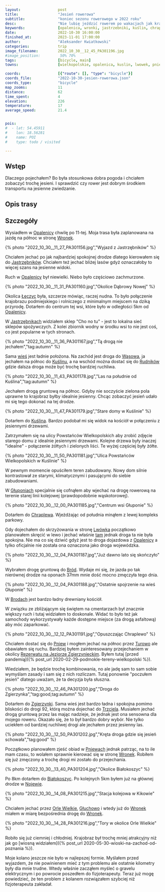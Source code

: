 ```yaml
---
layout:                 post
title:                  "Jesień rowerowa"
subtitle:               "koniec sezonu rowerowego w 2022 roku"
desc:                   "Nie lubię jeździć rowerem po wakacjach jak krajobraz przestaje być zielony i robi się chłodno. Może dlatego, że jeszcze nie mam odpowiedniego ubrania. Chciałem zrobić wyjątek od tej reguły gdyż krajobraz był bardzo 'jesienny'."
keywords:               [opalenica, wronki, jastrzebniki, kuślin, chraplewo, białokoszyce,]
date:                   2022-10-30 16:00:00
finished_at:            2023-11-01 17:00:00
author:                 "Aleksander Kwiatkowski"
categories:             trip
image_filename:         2022_10_30__12_45_PA301196.jpg
#image_position:         50% 70%
tags:                   [bicycle, main]
towns:                  [wielkopolskie, opalenica, kuslin, lwowek, pniewy, chrzypsko_wielkie, wronki]

coords:                 [{"route": [], "type": "bicycle"}]
coords_file:            "2022-10-30-jesien-rowerowa.json"
coords_type:            "bicycle"
map_zooms:              11
distance:               62
time_spent:             4
elevation:              226
temperature:            17
average_speed:          21.4


pois:
#  - lat: 54.45911
#    lon: 18.56281
#    name: POI
#    type: todo / visited

---
```


[wiki-rezerwat-zgierzynieckim]: https://pl.wikipedia.org/wiki/Rezerwat_na_Jeziorze_Zgierzynieckim_im._Boles%C5%82awa_Papi
[wiki-opalenica]: https://pl.wikipedia.org/wiki/Opalenica
[wiki-wronki]: https://pl.wikipedia.org/wiki/Wronki
[wiki-jastrzebniki]: https://pl.wikipedia.org/wiki/Jastrz%C4%99bniki_(osada_le%C5%9Bna_w_powiecie_nowotomyskim)
[wiki-leczyce]: https://pl.wikipedia.org/wiki/%C5%81%C4%99czyce_(wojew%C3%B3dztwo_wielkopolskie)
[wiki-wasowo]: https://pl.wikipedia.org/wiki/W%C4%85sowo
[wiki-kuslin]: https://pl.wikipedia.org/wiki/Ku%C5%9Blin
[wiki-rudniki]: https://pl.wikipedia.org/wiki/Rudniki_(wojew%C3%B3dztwo_wielkopolskie)
[wiki-gluponie]: https://pl.wikipedia.org/wiki/G%C5%82uponie
[wiki-chraplewo]: https://pl.wikipedia.org/wiki/Chraplewo_(wie%C5%9B_w_powiecie_nowotomyskim)
[wiki-lwowek]: https://pl.wikipedia.org/wiki/Lw%C3%B3wek
[wiki-brody]: https://pl.wikipedia.org/wiki/Brody_(powiat_nowotomyski)
[wiki-pniewy]: https://pl.wikipedia.org/wiki/Pniewy
[wiki-turowo]: https://pl.wikipedia.org/wiki/Turowo_(wojew%C3%B3dztwo_wielkopolskie)
[wiki-zgierzynka]: https://pl.wikipedia.org/wiki/Zgierzynka
[wiki-trzciel]: https://pl.wikipedia.org/wiki/Trzciel
[wiki-bialokoszyce]: https://pl.wikipedia.org/wiki/Bia%C5%82okoszyce
[wiki-nojewo]: https://pl.wikipedia.org/wiki/Nojewo
[wiki-orle-wielkie]: https://pl.wikipedia.org/wiki/Orle_Wielkie
[wiki-gluchowo]: https://pl.wikipedia.org/wiki/G%C5%82uchowo_(powiat_szamotulski)

## Wstęp

Dlaczego pojechałem? Bo była stosunkowa dobra pogoda i chciałem zobaczyć trochę jesieni.
I sprawdzić czy rower jest dobrym środkiem transportu na jesienne zwiedzanie.

## Opis trasy

<div class="strava-embed-placeholder" data-embed-type="activity" data-embed-id="8043109869"></div><script src="https://strava-embeds.com/embed.js"></script>

<!-- https://www.strava.com/activities/8043109869 -->

## Szczegóły

Wysiadłem w [Opalenicy][wiki-opalenica] chwilę po 11-tej. Moja trasa była zaplanowana
na jazdę na północ w stronę [Wronek][wiki-wronki].

{% photo "2022_10_30__11_27_PA301156.jpg","Wyjazd z Jastrzębników" %}

Chciałem jechać po jak najbardziej spokojnej drodze dlatego kierowałem się
do [Jastrzębników][wiki-jastrzebniki]. Chciałem też jechać bliżej lasów gdyż
oznaczałoby to więcej szans na jesienne widoki.

Ruch w [Opalenicy][wiki-opalenica] był niewielki. Niebo było częściowo zachmurzone.

{% photo "2022_10_30__11_31_PA301160.jpg","Okolice Dąbrowy Nowej" %}

Okolica [Łęczyc][wiki-leczyce] była, szczerze mówiąc, raczej nudna. To było
połączenie krajobrazu podmiejskiego i rolniczego z minimalnym miejscem na dziką
przyrodę. Dotarłem do centrum tej wsi, które było w odległości 5km
od [Opalenicy][wiki-opalenica].

W [Jastrzębnikach][wiki-jastrzebniki] widziałem sklep "Cho no tu" - jest to
lokalna sieć sklepów spożywczych. Z kolei zbiornik wodny w środku wsi to nie
jest coś, co jest popularne w tych stronach.

{% photo "2022_10_30__11_36_PA301167.jpg","Tą drogą nie jechałem","tag:autumn" %}

Sama [wieś][wiki-jastrzebniki] jest ładnie położona. Na zachód jest droga
do [Wąsowa][wiki-wasowo], ja jechałem na północ do [Kuślinu][wiki-kuslin], a
na wschód można dostać się do [Rudników][wiki-rudniki] gdzie
dalsza droga może być trochę bardziej ruchliwa.

{% photo "2022_10_30__11_43_PA301178.jpg","Las na południe od Kuślina","tag:autumn" %}

Jechałem drogą gruntową na północ. Gdyby nie soczyście zielona pola uprawne
to krajobraz byłby idealnie jesienny. Chcąc zobaczyć jesień udało mi się tego
dokonać na tej drodze.

{% photo "2022_10_30__11_47_PA301179.jpg","Stare domy w Kuślinie" %}

Dotarłem do [Kuślina][wiki-kuslin]. Bardzo podobał mi się widok na kościół
w połączeniu z jesiennymi drzewami.

Zatrzymałem się na ulicy Powstańców Wielkopolskich aby zrobić zdjęcie starego
domu z idealnie jesiennymi drzewami. Kolejne drzewa były inaczej
"idealne" - połączenie żółtych i zielonych liści. Te wyżej częściej były żółte.

{% photo "2022_10_30__11_50_PA301181.jpg","Ulica Powstańców Wielkopolskich w Kuślinie" %}

W pewnym momencie opuściłem teren zabudowany. Nowy dom silnie kontrastował ze
starymi, klimatycznymi i pasującymi do siebie zabudowaniami.

W [Głuponiach][wiki-gluponie] specjalnie się cofnąłem aby wjechać na drogę
rowerową na terenie starej linii kolejowej (prawdopodobnie wąskotorowej).

{% photo "2022_10_30__12_00_PA301185.jpg","Centrum wsi Głuponie" %}

Dotarłem do [Chraplewa][wiki-chraplewo]. Wjeżdżając od południa minąłem z lewej
kompleks parkowy.

Gdy dojechałem do skrzyżowania w stronę [Lwówka][wiki-lwowek] początkowo
planowałem skręcić w lewo i jechać właśnie [tam][wiki-lwowek] jednak droga
ta nie była spokojna. Nie ma co się dziwić gdyż jest to droga dojazdowa
z [Opalenicy][wiki-opalenica] a tylko oficjalnie nie została ona oznaczona
jako droga wojewódzka.

{% photo "2022_10_30__12_04_PA301187.jpg","Już dawno lato się skończyło" %}

Wybrałem drogę gruntową do [Bród][wiki-brody]. Wydaje mi się, że jazda po tak
nierównej drodze na oponach 37mm mnie dość mocno zmęczyła tego dnia.

{% photo "2022_10_30__12_04_PA301188.jpg","Ostatnie spojrzenie na wieś Głuponie" %}

W [Brodach][wiki-brody] jest bardzo ładny drewniany kościół.

W związku ze zbliżającym się świętem na cmentarzach był znacznie większy
ruch i tutaj widziałem to doskonale. Widać to było też jak samochody wykorzystywały
każde dostępne miejsce (za drogą asfaltową) aby móc zaparkować.

{% photo "2022_10_30__12_12_PA301191.jpg","Opuszczając Chraplewo" %}

Chciałem dostać się do [Pniew][wiki-pniewy] i mogłem jechać na północ
przez [Turowo][wiki-turowo] ale obawiałem się ruchu. Bardziej byłem zainteresowany
przejechaniem w okolicy
[Rezerwatu na Jeziorze Zgierzynieckim][wiki-rezerwat-zgierzynieckim].
Byłem tutaj [przed pandemią]({% post_url 2020-02-29-podmokle-tereny-wielkopolski %}).

Wiedziałem, że będzie trochę kombinowania, no ale jadę sam to sam sobie wymyślam
zasady i sam się z nich rozliczam. Tutaj ponownie "poczułem jesień" dlatego
uważam, że ta decyzja była słuszna.

{% photo "2022_10_30__12_46_PA301200.jpg","Droga do Zgierzynka","tag:good,tag:autumn" %}

Dotarłem do [Zgierzynki][wiki-zgierzynka]. Sama wieś jest bardzo ładna i spokojna
pomimo bliskości do drogi 92, którą można dojechać do [Trzciela][wiki-trzciel].
Musiałem jechać drogą gruntową przez las mając nadzieje, że jednak jest ona
sensowna dla mojego roweru. Okazało się, że to był bardzo dobry wybór.
Nie tylko uciekłem od bardziej ruchliwej drogi ale jechałem przez jesienny las.

{% photo "2022_10_30__12_50_PA301202.jpg","Kręta droga gdzie się jesień schowała","tag:good" %}

Początkowo planowałem zjeść obiad w [Pniewach][wiki-pniewy] jednak patrząc, na to
ile mam czasu, to wolałem sprawnie kierować się w stronę [Wronek][wiki-wronki].
Robiłem się już zmęczony a trochę drogi mi zostało do przejechania.

{% photo "2022_10_30__13_40_PA301204.jpg","Okolice Białokoszyc" %}

Po 8km dotarłem do [Białokoszyc][wiki-bialokoszyce]. Po kolejnych 5km byłem już
na głównej drodze w [Nojewie][wiki-nojewo].

{% photo "2022_10_30__14_08_PA301215.jpg","Stacja kolejowa w Kikowie" %}

Chciałem jechać przez [Orle Wielkie][wiki-orle-wielkie], [Głuchowo][wiki-gluchowo]
i wtedy już do [Wronek][wiki-wronki] miałem w miarę bezpośrednia drogę
do [Wronek][wiki-wronki].

{% photo "2022_10_30__14_28_PA301216.jpg","Tory w okolice Orle Wielkie" %}

Robiło się już ciemniej i chłodniej. Krajobraz był trochę mniej atrakcyjny
niż jak go [wiosną widziałem]({% post_url 2020-05-30-wioski-na-zachod-od-poznania %}).

Moje kolano jeszcze nie było w najlepszej formie.
Myślałem przed wyjazdem, że nie powinienem mieć z tym problemu ale ostatnie
kilometry były dla mnie trudne. Wtedy właśnie zacząłem myśleć o gravelu
elektrycznym i po powrocie poszedłem do fizjoterapeuty.
Teraz już mogę powiedzieć, że ten problem z kolanem rozwiązałem szybciej niż
fizjoterapeuta zakładał.
